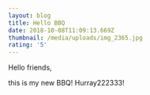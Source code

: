 ```yaml
---
layout: blog
title: Hello BBQ
date: 2018-10-08T11:09:13.669Z
thumbnail: /media/uploads/img_2365.jpg
rating: '5'
---
```

Hello friends,

this is my new BBQ! Hurray222333!
